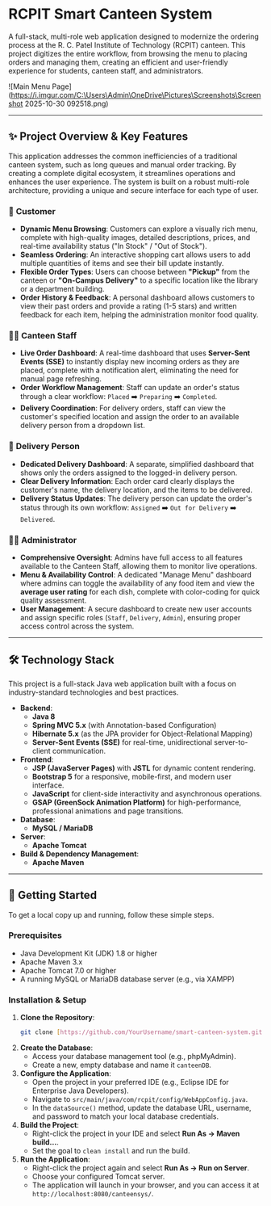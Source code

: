 # RCPIT Smart Canteen System

A full-stack, multi-role web application designed to modernize the ordering process at the R. C. Patel Institute of Technology (RCPIT) canteen. This project digitizes the entire workflow, from browsing the menu to placing orders and managing them, creating an efficient and user-friendly experience for students, canteen staff, and administrators.

![Main Menu Page](https://i.imgur.com/C:\Users\Admin\OneDrive\Pictures\Screenshots\Screenshot 2025-10-30 092518.png)

---

## ✨ Project Overview & Key Features

This application addresses the common inefficiencies of a traditional canteen system, such as long queues and manual order tracking. By creating a complete digital ecosystem, it streamlines operations and enhances the user experience. The system is built on a robust multi-role architecture, providing a unique and secure interface for each type of user.

### 👤 **Customer**
- **Dynamic Menu Browsing**: Customers can explore a visually rich menu, complete with high-quality images, detailed descriptions, prices, and real-time availability status ("In Stock" / "Out of Stock").
- **Seamless Ordering**: An interactive shopping cart allows users to add multiple quantities of items and see their bill update instantly.
- **Flexible Order Types**: Users can choose between **"Pickup"** from the canteen or **"On-Campus Delivery"** to a specific location like the library or a department building.
- **Order History & Feedback**: A personal dashboard allows customers to view their past orders and provide a rating (1-5 stars) and written feedback for each item, helping the administration monitor food quality.

### 🧑‍🍳 **Canteen Staff**
- **Live Order Dashboard**: A real-time dashboard that uses **Server-Sent Events (SSE)** to instantly display new incoming orders as they are placed, complete with a notification alert, eliminating the need for manual page refreshing.
- **Order Workflow Management**: Staff can update an order's status through a clear workflow: `Placed` ➡️ `Preparing` ➡️ `Completed`.
- **Delivery Coordination**: For delivery orders, staff can view the customer's specified location and assign the order to an available delivery person from a dropdown list.

### 🚚 **Delivery Person**
- **Dedicated Delivery Dashboard**: A separate, simplified dashboard that shows only the orders assigned to the logged-in delivery person.
- **Clear Delivery Information**: Each order card clearly displays the customer's name, the delivery location, and the items to be delivered.
- **Delivery Status Updates**: The delivery person can update the order's status through its own workflow: `Assigned` ➡️ `Out for Delivery` ➡️ `Delivered`.

### 👨‍💼 **Administrator**
- **Comprehensive Oversight**: Admins have full access to all features available to the Canteen Staff, allowing them to monitor live operations.
- **Menu & Availability Control**: A dedicated "Manage Menu" dashboard where admins can toggle the availability of any food item and view the **average user rating** for each dish, complete with color-coding for quick quality assessment.
- **User Management**: A secure dashboard to create new user accounts and assign specific roles (`Staff`, `Delivery`, `Admin`), ensuring proper access control across the system.

---

## 🛠️ Technology Stack

This project is a full-stack Java web application built with a focus on industry-standard technologies and best practices.

- **Backend**:
  - **Java 8**
  - **Spring MVC 5.x** (with Annotation-based Configuration)
  - **Hibernate 5.x** (as the JPA provider for Object-Relational Mapping)
  - **Server-Sent Events (SSE)** for real-time, unidirectional server-to-client communication.
- **Frontend**:
  - **JSP (JavaServer Pages)** with **JSTL** for dynamic content rendering.
  - **Bootstrap 5** for a responsive, mobile-first, and modern user interface.
  - **JavaScript** for client-side interactivity and asynchronous operations.
  - **GSAP (GreenSock Animation Platform)** for high-performance, professional animations and page transitions.
- **Database**:
  - **MySQL / MariaDB**
- **Server**:
  - **Apache Tomcat**
- **Build & Dependency Management**:
  - **Apache Maven**

---

## 🚀 Getting Started

To get a local copy up and running, follow these simple steps.

### Prerequisites
- Java Development Kit (JDK) 1.8 or higher
- Apache Maven 3.x
- Apache Tomcat 7.0 or higher
- A running MySQL or MariaDB database server (e.g., via XAMPP)

### Installation & Setup
1. **Clone the Repository**:
   ```bash
   git clone [https://github.com/YourUsername/smart-canteen-system.git](https://github.com/YourUsername/smart-canteen-system.git)
   ```
2. **Create the Database**:
   - Access your database management tool (e.g., phpMyAdmin).
   - Create a new, empty database and name it `canteenDB`.
3. **Configure the Application**:
   - Open the project in your preferred IDE (e.g., Eclipse IDE for Enterprise Java Developers).
   - Navigate to `src/main/java/com/rcpit/config/WebAppConfig.java`.
   - In the `dataSource()` method, update the database URL, username, and password to match your local database credentials.
4. **Build the Project**:
   - Right-click the project in your IDE and select **Run As -> Maven build...**.
   - Set the goal to `clean install` and run the build.
5. **Run the Application**:
   - Right-click the project again and select **Run As -> Run on Server**.
   - Choose your configured Tomcat server.
   - The application will launch in your browser, and you can access it at `http://localhost:8080/canteensys/`.
